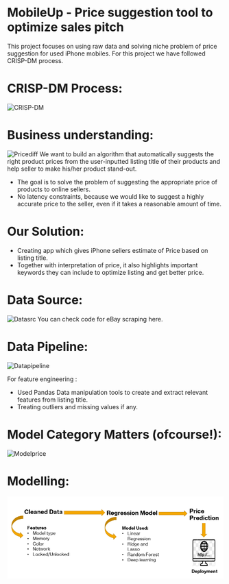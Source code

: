 # MobileUp - Price suggestion tool to optimize sales pitch
This project focuses on using raw data and solving niche problem of price suggestion for used iPhone mobiles. For this project we have followed CRISP-DM process.

# CRISP-DM Process:
![CRISP-DM](img/CRISP_DM)

# Business understanding:
![Pricediff](img/Pricediff)
We want to build an algorithm that automatically suggests the right product prices from the user-inputted listing title of their products and help seller to make his/her
product stand-out. 
* The goal is to solve the problem of suggesting the appropriate price of products to online sellers.
* No latency constraints, because we would like to suggest a highly accurate price to the seller, even if it takes a reasonable amount of time.

# Our Solution:
* Creating app which gives iPhone sellers estimate of Price based on listing title.
* Together with interpretation of price, it also highlights important keywords they can include to optimize listing and get better price.

# Data Source:
![Datasrc](img/Datasrc)
You can check code for eBay scraping here.

# Data Pipeline:
![Datapipeline](img/Datapipeline)

For feature engineering :
* Used Pandas Data manipulation tools to create and extract relevant features from listing title.
* Treating outliers and missing values if any.

# Model Category Matters (ofcourse!):
![Modelprice](img/modelvsprice)

# Modelling:
![Modelling](img/Modelling.png)




